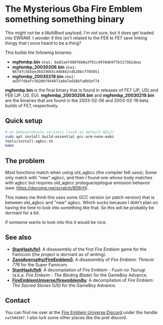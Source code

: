 # The Mysterious Gba Fire Emblem something something binary

This might not be a MultiBoot payload, I'm not sure, but it does get loaded into EWRAM. I wonder if this isn't related to the FE6 to FE7 save linking thingy that I once heard to be a thing?

This builds the following binaries:

- **mgfembp.bin** `sha1: 8a81a47d88f6b0a3f91c49784b9f7b317382abac`
- **mgfembp_20030206.bin** `sha1: 6674fc5b5ee26433665c44b842cdb26bcf785051`
- **mgfembp_20030219.bin** `sha1: ad3ffdb4fc50206f944972a0a7ad26bfa8b5ef74`

**mgfembp.bin** is the final binary that is found in releases of FE7 (JP, US) and FE8 (JP, US, EU). **mgfembp_20030206.bin** and **mgfembp_20030219.bin** are the binaries that are found in the 2003-02-06 and 2003-02-19 beta builds of FE7, respectively.

## Quick setup

```bash
# on Debian/Ubuntu variants (such as default WSL2)
sudo apt install build-essential gcc-arm-none-eabi
tools/install-agbcc.sh
make
```

## The problem

Most functions match when using old_agbcc (the compiler fe6 uses); Some only match with "new" agbcc; and then I found one whose body matches with agbcc but requires old_agbcc prologue/epilogue emission behavior (see: https://decomp.me/scratch/8D6rH).

This makes me think this uses some GCC version (or patch version) that is between old_agbcc and "new" agbcc. Which sucks because I didn't plan on having the time to look into something like that. So this will be probably be dormant for a bit.

If someone wants to look into this it would be nice.

## See also

- **[StanHash/fe1]**: A disassembly of the first _Fire Emblem_ game for the Famicom (the project is dormant as of writing).
- **[ZaneAvernathy/FireEmblem5]**: A disassembly of _Fire Emblem: Thracia 776_ for the Super Famicom.
- **[StanHash/fe6]**: A decompilation of _Fire Emblem - Fuuin no Tsurugi_ (a.k.a. _Fire Embem - The Binding Blade_) for the GameBoy Advance.
- **[FireEmblemUniverse/fireemblem8u]**: A decompilation of _Fire Emblem: The Sacred Stones_ (US) for the GameBoy Advance.

[StanHash/fe1]: https://github.com/StanHash/fe1
[ZaneAvernathy/FireEmblem5]: https://github.com/ZaneAvernathy/FireEmblem5
[StanHash/fe6]: https://github.com/StanHash/fe6
[FireEmblemUniverse/fireemblem8u]: https://github.com/FireEmblemUniverse/fireemblem8u

## Contact

You can find me over at the [Fire Emblem Universe Discord](https://feuniverse.us/t/feu-discord-server/1480?u=stanh) under the handle `nat5#4387`. I also lurk some other places like the pret discord.
